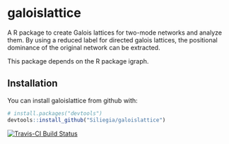 # galoislattice
A R package to create Galois lattices for two-mode networks and analyze them. By using a reduced label for directed galois lattices,
the positional dominance of the original network can be extracted. 

This package depends on the R package igraph.

## Installation

You can install galoislattice from github with:

```R
# install.packages("devtools")
devtools::install_github("Siliegia/galoislattice")
```
[![Travis-CI Build Status](https://travis-ci.org/Siliegia/galoislattice.svg?branch=master)](https://travis-ci.org/Siliegia/galoislattice)
